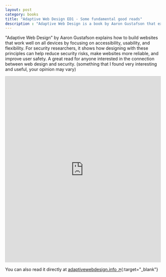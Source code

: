```yaml
---
layout: post
category: books
title: "Adaptive Web Design ED1 - Some fundamental good reads"
description : "Adaptive Web Design is a book by Aaron Gustafson that explores the principles of progressive enhancement, a development approach that ensures websites are accessible, usable, and performant across various devices and user conditions."
---
```


"Adaptive Web Design" by Aaron Gustafson explains how to build websites that work well on all devices by focusing on accessibility, usability, and flexibility. For security researchers, it shows how designing with these principles can help reduce security risks, make websites more reliable, and improve user safety. A great read for anyone interested in the connection between web design and security. (something that I found very interesting and useful, your opinion may vary)

<div class="iframe-wrapper" style="width: 100%; max-width: 100%; margin: 0 auto; padding: 0;">
    <div class="iframe-container" style="position: relative; width: 100%; height: 600px; background-color: white; overflow: hidden;">
        <iframe src="https://adaptivewebdesign.info/1st-edition/read/" 
            style="position: absolute; 
                   top: 0; 
                   left: 0; 
                   width: 100%; 
                   height: 100%; 
                   border: 1px solid #ccc; 
                   color-scheme: light; 
                   background-color: white; 
                   overflow: hidden; 
                   -webkit-overflow-scrolling: touch; 
                   transform: translateZ(0);
                   -webkit-transform: translateZ(0);
                   -webkit-backface-visibility: hidden;
                   backface-visibility: hidden;"
            scrolling="yes"
            loading="lazy"></iframe>
    </div>
</div>

You can also read it directly at [adaptivewebdesign.info ↗](https://adaptivewebdesign.info/1st-edition/read/){:target="_blank"}